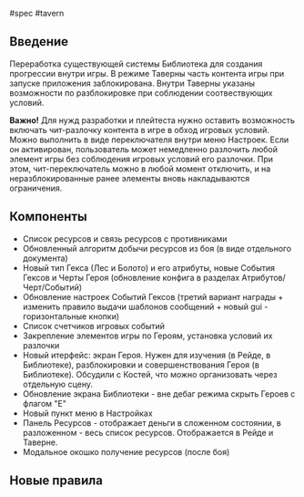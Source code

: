 #spec #tavern

## Введение

Переработка существующей системы Библиотека для создания прогрессии внутри игры. В режиме Таверны часть контента игры при запуске приложения заблокирована. Внутри Таверны указаны возможности по разблокировке при соблюдении соотвествующих условий.

**Важно!** Для нужд разработки и плейтеста нужно оставить возможность включать чит-разлочку контента в игре в обход игровых условий. Можно выполнить в виде переключателя внутри меню Настроек. Если он активирован, пользователь может немедленно разлочить любой элемент игры без соблюдения игровых условий его разлочки. При этом, чит-переключатель можно в любой момент отключить, и на неразблокированные ранее элементы вновь накладываются ограничения.


## Компоненты

- Список ресурсов и связь ресурсов с противниками
- Обновленный алгоритм добычи ресурсов из боя (в виде отдельного документа)
- Новый тип Гекса (Лес и Болото) и его атрибуты, новые События Гексов и Черты Героя (обновление конфига в разделах Атрибутов/Черт/Событий)
- Обновление настроек Событий Гексов (третий вариант награды + изменить правило выдачи шаблонов сообщений + новый gui - горизонтальные кнопки)
- Список счетчиков игровых событий
- Закрепление элементов игры по Героям, установка условий их разлочки
- Новый итерфейс: экран Героя. Нужен для изучения (в Рейде, в Библиотеке), разблокировки и совершенствования Героя (в Библиотеке). Обсудили с Костей, что можно организовать через отдельную сцену.
- Обновление экрана Библиотеки - вне дебаг режима скрыть Героев с флагом "E"
- Новый пункт меню в Настройках
- Панель Ресурсов - отображает деньги в сложенном состоянии, в разложенном - весь список ресурсов. Отображается в Рейде и Таверне.
- Модальное окошко получение ресурсов (после боя)

##  Новые правила


